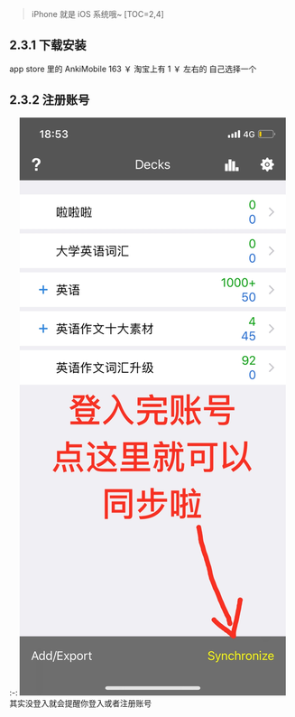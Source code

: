 > iPhone 就是 iOS 系统哦~
[TOC=2,4]
## 2.3.1 下载安装

app store 里的 AnkiMobile 163 ￥
淘宝上有  1 ￥ 左右的
自己选择一个

## 2.3.2 注册账号
:-: ![](../images/B57DCB24C8251339954C9E6E6C733893.png)
其实没登入就会提醒你登入或者注册账号